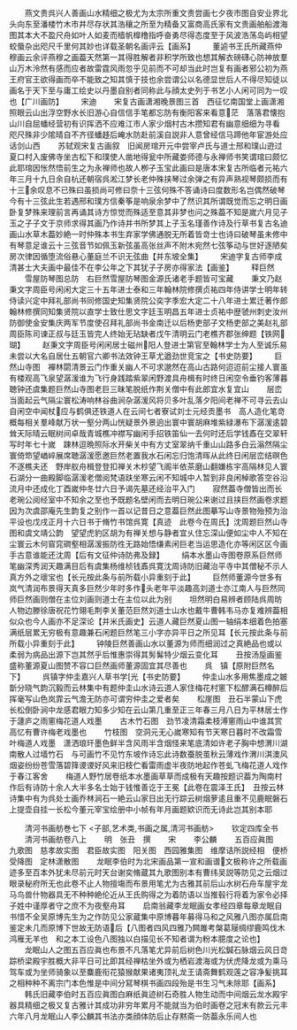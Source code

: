 <!-- { "loadSidebar": true } -->
　　燕文贵呉兴人善画山水精细之极尤为太宗所重文贵尝画七夕夜市图自安业界北头向东至潘楼竹木市井尽存状其浩穰之所至为精备又富商高氏家有文贵画舶船渡海图其本大不盈尺舟如叶人如麦而樯帆橰橹指呼奋勇尽得态度至于风波浩荡岛屿相望蛟蜃杂出咫尺千里何其妙也详载圣朝名画评云【画系】
　　董逌书王氏所藏燕仲穆画云余评燕穆之画葢天然第一其得胜解者非积学所致也想其解衣磅礴心防神放羣山万木泠然有感而应者故雷霆风雨忽乎见前而不可却当此时岂复有画者邪公初为燕王府官王欲得画而卒不能致之知其慎于技也余尝谓公以名德显世后人不得尽知徒以画名于天下至与庸工绘史以丹墨自别者同称此与顔太史列于书艺小人闲可同为一叹也【广川画防】
　　宋迪
　　宋复古画潇湘晚景图三首　西征忆南国堂上画潇湘照眼云山出浮空野水长旧游心自信信手笔都忘防有衡阳客来看意茫　落落君懐抱山川自屈蟠经营初有识挥洒不应难江市人家少烟村古木攒知君有幽意细细为寻看　咫尺殊非少隂晴自不齐径蟠趍后崦水防赴前溪自説非人意曾经信马蹄他年宦游处应话剑山西
　　苏轼观宋复古画叙　旧闻房琯开元中尝宰卢氏与道士邢和璞山逰过夏口村入废佛寺坐古松下和璞使人凿地得瓮中所藏娄师德与永禅师书笑谓琯曰颇忆此耶琯因怅然悟前生之为永禅师也故人栁子玉宝此画曰是唐本宋复古所临者元祐六年三月十九日余自杭还朝宿呉淞江梦长老仲殊挟琴过余弹之有异声熟视琴颇损而有十三余叹息不已殊曰虽损尚可修曰奈十三弦何殊不答诵诗曰度数形名岂偶然破琴今有十三弦此生若遇邢和璞方信秦筝是响泉余梦中了然识其所谓既觉而忘之明日画卧复梦殊来理前言再诵其诗方惊觉而殊适至意其非梦也问之殊葢不知是嵗六月见子玉之子子文于京师求得其画乃作诗并书所梦其上子玉名瑾善作诗及行草书复古名迪画山水草木葢妙絶一时仲殊本书生弃家学佛通脱无所着皆竒士也诗曰破琴虽未修中有琴意足谁云十三弦音节如佩玉新弦虽高张丝声不附木宛然七弦筝动与世好逐陋矣房次律因循堕流俗悬心董庭兰不识无弦曲【并东坡全集】
　　宋迪字复古师李成清甚士大夫画中最佳不在李公年之下其犹子子房亦得家法【画鉴】
　　释巨然
　　雪屋防琴图总防　右巨然雪屋防琴图金源氏诸老手题皆可宝藏
　　秉文乃赵秉文字周臣号闲闲大定三十五年进士泰和三年翰林院修撰贞祐四年侍讲学士明年转侍读兴定中拜礼部尚书同修国史知集贤院公奕字季宏大定二十八年进士累迁著作郎翰林修撰同知集贤院以直学士致仕思文字廷玉明昌五年进士贞祐中歴虢州刺史汝州防御使金安集庆两军节度使召拜礼部尚书金南迁以后杨吏部子文杨吏部之美赵礼部周臣陈司谏正叔与廷玉皆完人终始无玷缺者戊午清明云门老樵齐郡张绅题【铁网瑚】
　　赵秉文字周臣号闲闲居士磁州阳人登进士第官至翰林学士为人至诚乐易未尝以大名自居仕五朝官六卿书法效钟王草尤遒劲世竞宝之【书史防要】
　　巨然山寺图　襌林閟清景云门作重关幽人不可求邈然在高山古路何迢迢前尘接人寰虽有楼观高飞泉望潺湲谁为飞行身践踏紫翠闲野渡具舟楫有时终日闲空令垂钓客薄暮聴钟还虞集题巨然山寺图老巨三昧笔脱纸作荆关僧中有此郎宜水复宜山
　　层峦当面起云气隔尘寰松涛响林谷曲涧杂潺湲风将贝多叶乱落夕阳间老禅不可寻云去山自闲空中闻杖应与鹤俱还铁道人在云间七者寮试刘士元经贡墨书　高人造化笔竒概每相关羣峰献万状一壑分两山恍疑景外景逈出寰中寰胡麻堆紫緑瀑布下潺湲逺碧耸天际晴云眠树间卓哉青城樵冲襟写幽闲手招铁笛仙一去何时还后学钱鼒在交翠轩写时年七十嵗　踈林逗晩照际水开柴关中有方丈室翠纳千重山山路多白云滃然隔尘寰倚笻望崷崪展席聴潺湲愿邀巨然老置我水石闲忘归饱清晖从此终日闲层峦结暝色不逐樵夫还　野岸舣舟楫登登扣禅关木杪望飞阁半依茶磨山翻嫌栋宇高隔林见人寰石湖分一曲殿脚临潺湲老僧阅梵语趺坐寒云闲不知城中人暂到非良闲棹歌答空谷沿流月中还成化丁酉嵗仲冬廿六日予谒先墓还经治平入门
　　寂然葢寺僧皆出而长老琬公阅经室中不知余之至也予既题名壁闲而去明日琬公来谢过且挟巨然画卷求题因为次虞邵庵先生韵复之别作一首以记昔日之意葢巨然此图摹写山寺景物殆预为治平设也戊戌正月十六日书于脩竹书馆呉寛【真迹　此卷今在周氏】沈周题巨然山寺图和虞文靖公韵　望望虎豹区胡为有禅关想与静者宜乆住忘深山便如尘中人不知在尘寰云木何窅窕磵壑相潺湲振防徃无路始悟缣素闲巨老当运思造化亦等闲区区今画手古意谁能还沈周【后有文征仲诗防弗及録】
　　绢本水墨山寺图卷原系巨然师笔幽深秀润天趣满目后有虞集杨维桢钱鼒呉寛沈周诗防旧藏治平寺中其僧秘不示人真方外之瓌宝也【长元按此条与前所载小异重刻于此】
　　巨然师董源今世多有岚气清润布景得天真多巨然少年时多作头老年平淡趣高刘道士亦江南人与巨然同师巨然画则僧在主位刘画则道士在主位以此为别
　　坦然明白易辨者顾陆呉周昉人物边滕徐唐祝花竹翎毛荆李关董范巨然刘道士山水也戴牛曹韩韦马亦复难辨葢相似众也今人画亦不足深论【并米氏画史】云道人藏巨然夏山图一轴绢本细着色拍塞满纸层累无穷极有意趣兼石闲题巨然笔三小字亦异平日之所见耳【长元按此条与前所载小异重刻于此】
　　钟陵巨然善画山水以董源为师而细润过之真絶品也或以柔弱为病品出源下岂其然乎后惟惠崇得其髣髴特少烟云变化耳
　　丑按汤垕画鉴盛称董源夏山图赞不容口巨然画师董源固宜其尽善也
　　呉　镇【原附巨然名下】
　　呉镇字仲圭嘉兴人草书学光【书史防要】
　　仲圭山水多用焦墨成之皴斮分晓气韵沉毅而云林集中有题仲圭山水诗云道人家住梅花村窻下松醪满石樽醉后挥毫写山色岚霏云气澹无防亦可谓穷仲圭之爱者矣
　　松崖图　丑石半蒙山下虎长松倒卧涧中龙感君眼力知多少知在云山第几重至正三年春三月八日为平林居士作于蘧庐之雨窻梅花道人戏墨
　　古木竹石图　劲节凌清霜柔枝溥窻雨山中谁其赏高忆有曹许梅老戏墨也
　　竹枝图　空洞元无心嵗寒知有节天寒日暮时不改霜雪叶梅道人戏墨　潇洒琅玕墨色鲜半含风雨半含烟怪来笔底清如许老子胸中想渭川湖南散人过墙竹石　与可画竹不见竹东坡作诗忘此诗数蚕脱茧秋云薄戏作渭川淇澳风烟姿纷纷苍雪落碧箨谡谡好风来旧枝伫看雷雨虚半夜防地起作苍虬飞梅花道人戏作于春江客舍
　　梅道人野竹居卷纸本水墨画草草而成极有天趣按题识葢为陶南村作后有诗防十余人大半多名士始于钱惟善讫于王冕【此卷在震泽王氏】　丑按云林诗集中有为呉处士画乔林涧石一絶云山家日出无行踪云树烟萝逺且重不见鹿眠磐石上提壶自挂一长松今董元宰宝绘册中小帧有年月画题欵识而无诗此岂其别本耶



　　清河书画舫巻七下
<子部,艺术类,书画之属,清河书画舫>
　　钦定四库全书
　　清河书画舫卷八上
　　明　张丑　撰
　　宋
　　李公麟
　　五百应眞图　九歌图　慈孝故实图　君臣故实图　阳关图　西园雅集图　维摩诘所説经相　便桥受降图　定林潇散图
　　龙眠李伯时为北宋画品第一宣和画谱文极称许之所载画迹多至百本外犹未尽前元时天台谢奕脩蔵其九歌图别本有曹纬吴説等防见之云烟过眼录秘府所无也此卷不止人物擅塲而布景用笔尤为古雅其前后山水树石舟车屋宇龙马鸟兽什物器具无不种种絶伦近从王氏购得之为着防语以当推毂行将着为家令必择子姓中谨厚者守之庶不为夜壑舟耳
　　启南翁藏李龙眠画女孝经四章每章龙眠自书惜不全吴原博先生为之作防见公家蔵集中原博暮年募得马和之风雅八图亦属启南鉴定未几而原博下世故无防语后【八图者四风四雅乃闗雎考槃葛屦绸缪鹿鸣伐木鸿雁无羊也　和之本工设色八图独以白描见长不知者谓为粉本臆度之论也】
　　龙眠山人之图五百应眞也布景不凡落笔尤异前后树色川光松鍼石脉烟云风日竒踪桥梁殿宇胜概大非平日可比即其经禅枯坐外或为栖岩渡海或为伏虎降龙或为乘马驾车或为坐师骑象以至麋鹿衔花猿猴献果诸夷顶礼龙王请斋舞鹤观莲之容净髪挑耳之相种种不离宗门本色惟是中间分冩琴棋书画四段殆是书生习气未除耶【画系】
　　韩氏旧藏李伯时五百应眞图白麻纸眞迹树石奇胜人物生动而中间烟云龙水殿宇器具精细之极又复古雅计其成功非穷年累月不能就当为伯时画卷之冠末有款云元丰六年八月龙眠山人李公麟其书法亦类顔体防后止存黙斋一防葢永乐间人也
